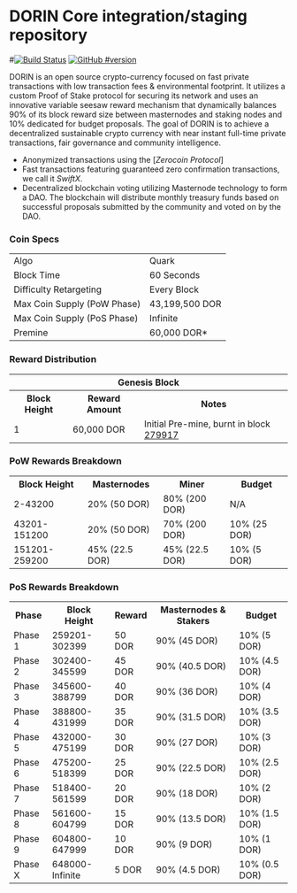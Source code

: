 DORIN Core integration/staging repository
=====================================

#[![Build Status](https://travis-ci.org/DORIN-Project/DORIN.svg?branch=master)](https://travis-ci.org/DORIN-Project/DORIN) [![GitHub #version](https://badge.fury.io/gh/DORIN-Project%2FDORIN.svg)](https://badge.fury.io/gh/DORIN-Project%2FDORIN)

DORIN is an open source crypto-currency focused on fast private transactions with low transaction fees & environmental footprint.  It utilizes a custom Proof of Stake protocol for securing its network and uses an innovative variable seesaw reward mechanism that dynamically balances 90% of its block reward size between masternodes and staking nodes and 10% dedicated for budget proposals. The goal of DORIN is to achieve a decentralized sustainable crypto currency with near instant full-time private transactions, fair governance and community intelligence.
- Anonymized transactions using the [_Zerocoin Protocol_]
- Fast transactions featuring guaranteed zero confirmation transactions, we call it _SwiftX_.
- Decentralized blockchain voting utilizing Masternode technology to form a DAO. The blockchain will distribute monthly treasury funds based on successful proposals submitted by the community and voted on by the DAO.

### Coin Specs
<table>
<tr><td>Algo</td><td>Quark</td></tr>
<tr><td>Block Time</td><td>60 Seconds</td></tr>
<tr><td>Difficulty Retargeting</td><td>Every Block</td></tr>
<tr><td>Max Coin Supply (PoW Phase)</td><td>43,199,500 DOR</td></tr>
<tr><td>Max Coin Supply (PoS Phase)</td><td>Infinite</td></tr>
<tr><td>Premine</td><td>60,000 DOR*</td></tr>
</table>

### Reward Distribution

<table>
<th colspan=4>Genesis Block</th>
<tr><th>Block Height</th><th>Reward Amount</th><th>Notes</th></tr>
<tr><td>1</td><td>60,000 DOR</td><td>Initial Pre-mine, burnt in block <a href="http://www.presstab.pw/phpexplorer/DORIN/block.php?blockhash=206d9cfe859798a0b0898ab00d7300be94de0f5469bb446cecb41c3e173a57e0">279917</a></td></tr>
</table>

### PoW Rewards Breakdown

<table>
<th>Block Height</th><th>Masternodes</th><th>Miner</th><th>Budget</th>
<tr><td>2-43200</td><td>20% (50 DOR)</td><td>80% (200 DOR)</td><td>N/A</td></tr>
<tr><td>43201-151200</td><td>20% (50 DOR)</td><td>70% (200 DOR)</td><td>10% (25 DOR)</td></tr>
<tr><td>151201-259200</td><td>45% (22.5 DOR)</td><td>45% (22.5 DOR)</td><td>10% (5 DOR)</td></tr>
</table>

### PoS Rewards Breakdown

<table>
<th>Phase</th><th>Block Height</th><th>Reward</th><th>Masternodes & Stakers</th><th>Budget</th>
<tr><td>Phase 1</td><td>259201-302399</td><td>50 DOR</td><td>90% (45 DOR)</td><td>10% (5 DOR)</td></tr>
<tr><td>Phase 2</td><td>302400-345599</td><td>45 DOR</td><td>90% (40.5 DOR)</td><td>10% (4.5 DOR)</td></tr>
<tr><td>Phase 3</td><td>345600-388799</td><td>40 DOR</td><td>90% (36 DOR)</td><td>10% (4 DOR)</td></tr>
<tr><td>Phase 4</td><td>388800-431999</td><td>35 DOR</td><td>90% (31.5 DOR)</td><td>10% (3.5 DOR)</td></tr>
<tr><td>Phase 5</td><td>432000-475199</td><td>30 DOR</td><td>90% (27 DOR)</td><td>10% (3 DOR)</td></tr>
<tr><td>Phase 6</td><td>475200-518399</td><td>25 DOR</td><td>90% (22.5 DOR)</td><td>10% (2.5 DOR)</td></tr>
<tr><td>Phase 7</td><td>518400-561599</td><td>20 DOR</td><td>90% (18 DOR)</td><td>10% (2 DOR)</td></tr>
<tr><td>Phase 8</td><td>561600-604799</td><td>15 DOR</td><td>90% (13.5 DOR)</td><td>10% (1.5 DOR)</td></tr>
<tr><td>Phase 9</td><td>604800-647999</td><td>10 DOR</td><td>90% (9 DOR)</td><td>10% (1 DOR)</td></tr>
<tr><td>Phase X</td><td>648000-Infinite</td><td>5 DOR</td><td>90% (4.5 DOR)</td><td>10% (0.5 DOR)</td></tr>
</table>
